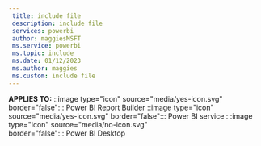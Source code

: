 ```yaml
---
 title: include file
 description: include file
 services: powerbi
 author: maggiesMSFT
 ms.service: powerbi
 ms.topic: include
 ms.date: 01/12/2023
 ms.author: maggies
 ms.custom: include file
---
```


**APPLIES TO:** ::image type="icon" source="media/yes-icon.svg" border="false":::&nbsp;Power&nbsp;BI&nbsp;Report&nbsp;Builder ::image type="icon" source="media/yes-icon.svg" border="false":::&nbsp;Power&nbsp;BI&nbsp;service :::image type="icon" source="media/no-icon.svg" border="false":::&nbsp;Power&nbsp;BI&nbsp;Desktop